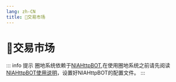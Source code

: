 ```yaml
---
lang: zh-CN
title: 👥交易市场
---
```

# 👥交易市场

::: info 提示
圈地系统依赖于[NIAHttpBOT](NIAHttpBOT.md),在使用圈地系统之前请先阅读[NIAHttpBOT使用说明](NIAHttpBOT.md)，设置好NIAHttpBOT的配置文件。
:::

